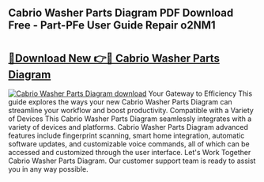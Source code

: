 ## Cabrio Washer Parts Diagram PDF Download Free - Part-PFe User Guide Repair o2NM1

# <h2><a href="http://dfp9pj.blite.top/?on=Cabrio+Washer+Parts+Diagram">🔗Download New 👉🔴 Cabrio Washer Parts Diagram</a></h2>

[![Cabrio Washer Parts Diagram download](https://i.imgur.com/lujVjoI.png)](http://dfp9pj.blite.top/?on=Cabrio+Washer+Parts+Diagram)
Your Gateway to Efficiency This guide explores the ways your new Cabrio Washer Parts Diagram can streamline your workflow and boost productivity. Compatible with a Variety of Devices This Cabrio Washer Parts Diagram seamlessly integrates with a variety of devices and platforms. Cabrio Washer Parts Diagram advanced features include fingerprint scanning, smart home integration, automatic software updates, and customizable voice commands, all of which can be accessed and customized through the user interface. Let's Work Together Cabrio Washer Parts Diagram. Our customer support team is ready to assist you in any way possible.
